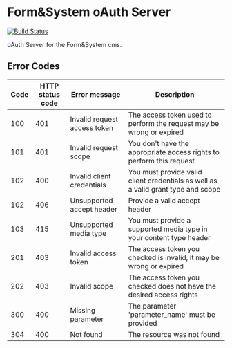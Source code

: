 # Form&System oAuth Server

[![Build Status](https://travis-ci.org/formandsystem/oAuth-server.svg)](https://travis-ci.org/formandsystem/oAuth-server)

oAuth Server for the Form&System cms.

## Error Codes

Code | HTTP status code| Error message | Description
----|----|----|----
100 | 401 | Invalid request access token | The access token used to perform the request may be wrong or expired
101 | 401 | Invalid request scope | You don't have the appropriate access rights to perform this request
102 | 400 | Invalid client credentials | You must provide valid client credentials as well as a valid grant type and scope
102 | 406 | Unsupported accept header | Provide a valid accept header
103 | 415 | Unsupported media type | You must provide a supported media type in your content type header
201 | 403 | Invalid access token | The access token you checked is invalid, it may be wrong or expired
202 | 403 | Invalid scope | The access token you checked does not have the desired access rights
300 | 400 | Missing parameter | The parameter 'parameter_name' must be provided
304 | 400 | Not found | The resource was not found
